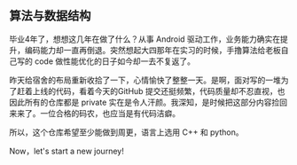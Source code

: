 ## 算法与数据结构

毕业4年了，想想这几年在做了什么？从事 Android 驱动工作，业务能力确实在提升，编码能力却一直再倒退。突然想起大四那年在实习的时候，手撸算法给老板自己写的 code 做性能优化的日子如今却一去不复返了。

昨天给宿舍的布局重新收拾了一下，心情愉快了整整一天。是啊，面对写的一堆为了赶着上线的代码，看着今天的GitHub 提交还挺频繁，代码质量却不忍直视，也因此所有的仓库都是 private 实在是令人汗颜。我深知，是时候把这部分内容捡回来来了。一位合格的码农，也应当是有代码洁癖。

所以，这个仓库希望至少能做到周更，语言上选用 C++ 和 python。

Now，let's start a new journey!

